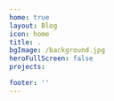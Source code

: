 ```yaml
---
home: true
layout: Blog
icon: home
title: .
bgImage: /background.jpg
heroFullScreen: false
projects:

footer: ''
---
```


